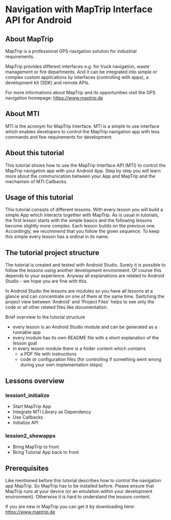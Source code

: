 # Navigation with MapTrip Interface API for Android
## About MapTrip
MapTrip is a professional GPS navigation solution for industrial requirements. 

MapTrip provides different interfaces e.g. for truck navigation, waste management or fire departments.
And it can be integrated into simple or complex custom applications by interfaces (controlling with apps), a development kit (SDK) and remote APIs.

For more informations about MapTrip and its opportunities visit the GPS navigation homepage: https://www.maptrip.de

## About MTI
MTI is the acronym for MapTrip Interface. MTI is a simple to use interface which enables developers to control the MapTrip navigation app with less commands and few requirements for development.

## About this tutorial
This tutorial shows how to use the MapTrip Interface API (MTI) to control the MapTrip navigation app with your Android App.
Step by step you will learn more about the communication between your App and MapTrip and the mechanism of MTI Callbacks.

## Usage of this tutorial
This tutorial consists of different lessons. With every lesson you will build a simple App which interacts together with MapTrip.
As is usual in tutorials, the first lesson starts with the simple basics and the following lessons become slightly more complex. Each lesson builds on the previous one. 
Accordingly, we recommend that you follow the given sequence. To keep this simple every lesson has a ordinal in its name.

## The tutorial project structure
The tutorial is created and tested with Android Studio. Surely it is possible to follow the lessons using another development environment. Of course this depends to your experience.
Anyway all explanations are related to Android Studio - we hope you are fine with this.

In Android Studio the lessons are modules so you have all lessons at a glance and can concentrate on one of them at the same time.
Switching the project view between 'Android' and 'Project Files' helps to see only the code or all other related files like documentation.

Brief overview to the tutorial structure
* every lesson is an Android Studio module and can be generated as a runnable app
* every module has its own README file with a short explanation of the lesson goal
* in every lesson module there is a folder content which contains
  - a PDF file with instructions
  - code or configuration files (for controlling if something went wrong during your own implementation steps)

## Lessons overview
### lession1_initialize
* Start MapTrip App
* Integrate MTI Library as Dependency
* Use Callbacks
* Initialize API

### lession2_showapps
* Bring MapTrip to front
* Bring Tutorial App back to front

## Prerequisites
Like mentioned before this tutorial describes how to control the navigation app MapTrip. So MapTrip has to be installed before.
Please ensure that MapTrip runs at your device (or an emulation within your development environment). Otherwise it is hard to understand the lessons content.

If you are new in MapTrip you can get it by downloading here: https://www.maptrip.de
